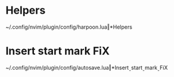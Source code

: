 
# Helpers
~/.config/nvim/plugin/config/harpoon.lua‖*Helpers


# Insert start mark FiX
~/.config/nvim/plugin/config/autosave.lua‖*InsertˍstartˍmarkˍFiX
